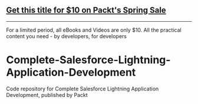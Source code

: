 ## [Get this title for $10 on Packt's Spring Sale](https://www.packt.com/V06952?utm_source=github&utm_medium=packt-github-repo&utm_campaign=spring_10_dollar_2022)
-----
For a limited period, all eBooks and Videos are only $10. All the practical content you need \- by developers, for developers

# Complete-Salesforce-Lightning-Application-Development
Code repository for Complete Salesforce Lightning Application Development, published by Packt
